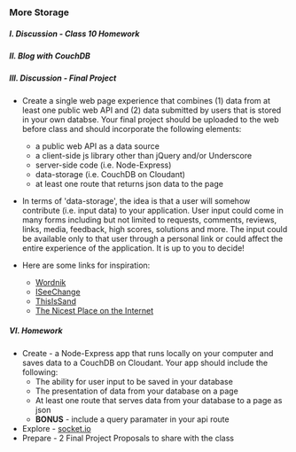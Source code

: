 ### More Storage 

##### I. Discussion - Class 10 Homework

##### II. Blog with CouchDB

##### III. Discussion - Final Project
*	Create a single web page experience that combines (1) data from at least one public web API and (2) data submitted by users that is stored in your own databse. Your final project should be uploaded to the web before class and should incorporate the following elements:
	* a public web API as a data source
	* a client-side js library other than jQuery and/or Underscore
	* server-side code (i.e. Node-Express)
	* data-storage (i.e. CouchDB on Cloudant)
	* at least one route that returns json data to the page  

*	In terms of 'data-storage', the idea is that a user will somehow contribute (i.e. input data) to your application. User input could come in many forms including but not limited to requests, comments, reviews, links, media, feedback, high scores, solutions and more. The input could be available only to that user through a personal link or could affect the entire experience of the application. It is up to you to decide! 

*	Here are some links for inspiration:  
	* [Wordnik](https://www.wordnik.com/)
	* [ISeeChange](https://www.iseechange.org/)
	* [ThisIsSand](http://thisissand.com/)
	* [The Nicest Place on the Internet](http://thenicestplaceontheinter.net/)  
  
  
##### VI. Homework
* Create - a  Node-Express app that runs locally on your computer and saves data to a CouchDB on Cloudant. Your app should include the following:
	* The ability for user input to be saved in your database
	* The presentation of data from your database on a page
	* At least one route that serves data from your database to a page as json
	* **BONUS** - include a query paramater in your api route
* Explore - [socket.io](http://socket.io/)
* Prepare - 2 Final Project Proposals to share with the class

